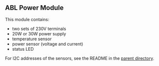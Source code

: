 <!--
SPDX-FileCopyrightText: 2024 Lena Schimmel <mail@lenaschimmel.de>
SPDX-License-Identifier: CC-BY-SA-4.0

[besteLampe!](https://lenaschimmel.de/besteLampe!) © 2024 by [Lena Schimmel](mailto:mail@lenaschimmel.de) is licensed under [CC BY-SA 4.0](http://creativecommons.org/licenses/by-sa/4.0/?ref=chooser-v1)
-->
## ABL Power Module
This module contains:
- two sets of 230V terminals
- 20W or 30W power supply
- temperature sensor
- power sensor (voltage and current)
- status LED

For I2C addresses of the sensors, see the README in the [parent directory](../README.md).